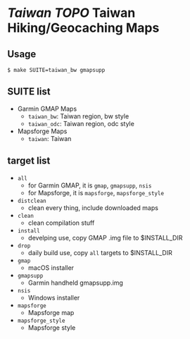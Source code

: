 # *Taiwan TOPO* Taiwan Hiking/Geocaching Maps

## Usage

    $ make SUITE=taiwan_bw gmapsupp

## SUITE list

* Garmin GMAP Maps
  * `taiwan_bw`: Taiwan region, bw style
  * `taiwan_odc`: Taiwan region, odc style
* Mapsforge Maps
  * `taiwan`: Taiwan

## target list

* `all`
  * for Garmin GMAP, it is `gmap`, `gmapsupp`, `nsis`
  * for Mapsforge, it is `mapsforge`, `mapsforge_style`
* `distclean`
  * clean every thing, include downloaded maps
* `clean`
  * clean compilation stuff
* `install`
  * develping use, copy GMAP .img file to $INSTALL_DIR
* `drop`
  * daily build use, copy `all` targets to $INSTALL_DIR
* `gmap`
  * macOS installer
* `gmapsupp`
  * Garmin handheld gmapsupp.img
* `nsis`
  * Windows installer
* `mapsforge`
  * Mapsforge map
* `mapsforge_style`
  * Mapsforge style

